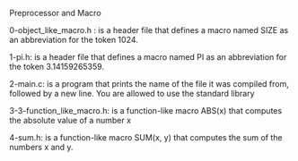Preprocessor and Macro

0-object_like_macro.h : is a header file that defines a macro named SIZE as an abbreviation for the token 1024.

1-pi.h: is a header file that defines a macro named PI as an abbreviation for the token 3.14159265359.

2-main.c: is a program that prints the name of the file it was compiled from, followed by a new line.
You are allowed to use the standard library

3-3-function_like_macro.h: is a function-like macro ABS(x) that computes the absolute value of a number x

4-sum.h: is a function-like macro SUM(x, y) that computes the sum of the numbers x and y.
